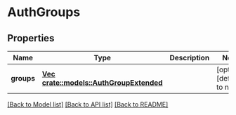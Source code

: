 # AuthGroups

## Properties
Name | Type | Description | Notes
------------ | ------------- | ------------- | -------------
**groups** | [**Vec <crate::models::AuthGroupExtended>**](AuthGroupExtended.md) |  | [optional] [default to null]

[[Back to Model list]](../README.md#documentation-for-models) [[Back to API list]](../README.md#documentation-for-api-endpoints) [[Back to README]](../README.md)


